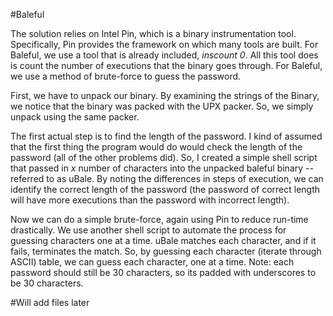 #Baleful

The solution relies on Intel Pin, which is a binary instrumentation tool. Specifically, Pin provides the framework on which many tools are built. For Baleful, we use a tool that is already included, *inscount 0*. All this tool does is count the number of executions that the binary goes through. For Baleful, we use a method of brute-force to guess the password.

First, we have to unpack our binary. By examining the strings of the Binary, we notice that the binary was packed with the UPX packer. So, we simply unpack using the same packer.

The first actual step is to find the length of the password. I kind of assumed that the first thing the program would do would check the length of the password (all of the other problems did). So, I created a simple shell script that passed in *x* number of characters into the unpacked baleful binary -- referred to as uBale. By noting the differences in steps of execution, we can identify the correct length of the password (the password of correct length will have more executions than the password with incorrect length).

Now we can do a simple brute-force, again using Pin to reduce run-time drastically. We use another shell script to automate the process for guessing characters one at a time. uBale matches each character, and if it fails, terminates the match. So, by guessing each character (iterate through ASCII) table, we can guess each character, one at a time. Note: each password should still be 30 characters, so its padded with underscores to be 30 characters.

#Will add files later